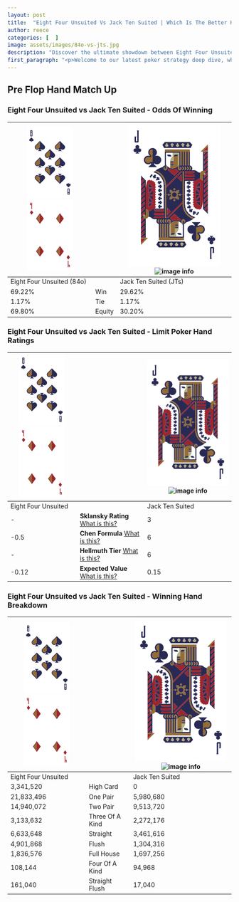 ```yaml
---
layout: post
title:  "Eight Four Unsuited Vs Jack Ten Suited | Which Is The Better Hand In Poker? A Complete Guide"
author: reece
categories: [  ]
image: assets/images/84o-vs-jts.jpg
description: "Discover the ultimate showdown between Eight Four Unsuited and Jack Ten Suited in poker! Uncover the odds, strategies, and scenarios where one hand triumphs over the other. Get ready to up your poker game with this thrilling analysis."
first_paragraph: "<p>Welcome to our latest poker strategy deep dive, where we're pitting two distinct hands against each other in a high-stakes showdown: Eight Four Unsuited vs Jack Ten Suited.</p><p>In the dynamic world of poker, every decision counts, and knowing which hand holds the upper hand is key to your success at the table.</p><p>In this article, we'll dissect these two hands, explore the scenarios where one dominates the other, and equip you with the knowledge to make strategic choices that can tip the odds in your favor.</p><p>Get ready to unravel the intriguing dynamics of these poker hands and elevate your game to new heights.</p>"
---
```




[comment]: # (sp0)

## Pre Flop Hand Match Up

<div class="table hand-ratings" markdown="1"> 



### Eight Four Unsuited vs Jack Ten Suited - Odds Of Winning


    
| ![image info](assets/images/hand1/8.png) ![image info](assets/images/hand1/4o.png) |  | ![image info](assets/images/hand2/J.png) ![image info](assets/images/hand2/Ts.png) |
| -------- | -------- | -------- |
| Eight Four Unsuited (84o) |  | Jack Ten Suited (JTs) |
| 69.22% | Win | 29.62% |
| 1.17% | Tie | 1.17% |
| 69.80% | Equity | 30.20% |




[comment]: # (sp1)



### Eight Four Unsuited vs Jack Ten Suited - Limit Poker Hand Ratings


    
| ![image info](assets/images/hand1/8.png) ![image info](assets/images/hand1/4o.png) |  | ![image info](assets/images/hand2/J.png) ![image info](assets/images/hand2/Ts.png) |
| -------- | -------- | -------- |
| Eight Four Unsuited |  | Jack Ten Suited |
| - | **Sklansky Rating** [What is this?](/sklansky-rating-explained) | 3 |
| -0.5 | **Chen Formula** [What is this?](/chen-formula-explained) | 6 |
| - | **Hellmuth Tier** [What is this?](/Hellmuth-tier-explained) | 6 |
| -0.12 | **Expected Value** [What is this?](/expected-value-explained) | 0.15 |




[comment]: # (sp2)



### Eight Four Unsuited vs Jack Ten Suited - Winning Hand Breakdown


    
| ![image info](assets/images/hand1/8.png) ![image info](assets/images/hand1/4o.png) |  | ![image info](assets/images/hand2/J.png) ![image info](assets/images/hand2/Ts.png) |
| -------- | -------- | -------- |
| Eight Four Unsuited |  | Jack Ten Suited |
| 3,341,520 | High Card | 0 |
| 21,833,496 | One Pair | 5,980,680 |
| 14,940,072 | Two Pair | 9,513,720 |
| 3,133,632 | Three Of A Kind | 2,272,176 |
| 6,633,648 | Straight | 3,461,616 |
| 4,901,868 | Flush | 1,304,316 |
| 1,836,576 | Full House | 1,697,256 |
| 108,144 | Four Of A Kind | 94,968 |
| 161,040 | Straight Flush | 17,040 |




[comment]: # (sp3)



</div>

[comment]: # (sp4)



[comment]: # (sp5)


